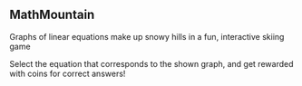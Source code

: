 ## MathMountain

Graphs of linear equations make up snowy
hills in a fun, interactive skiing game

Select the equation that
corresponds to the shown graph, and get
rewarded with coins for correct answers!

